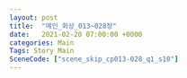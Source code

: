 ```yaml
---
layout: post
title:  "메인_회상_013~028장"
date:   2021-02-20 07:00:00 +0000
categories: Main
Tags: Story Main
SceneCode: ["scene_skip_cp013-028_q1_s10"]
---
```

